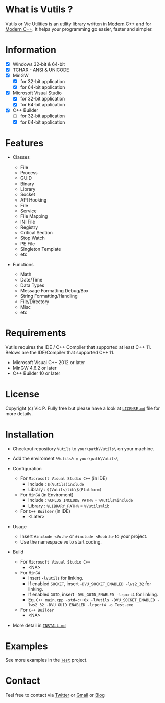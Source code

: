 # What is Vutils ?

Vutils or Vic Utilities is an utility library written in [Modern C++](http://modernescpp.com/index.php/what-is-modern-c) and for [Modern C++](http://modernescpp.com/index.php/what-is-modern-c).
It helps your programming go easier, faster and simpler.

# Information

- [x] Windows 32-bit & 64-bit
- [x] TCHAR - ANSI & UNICODE
- [x] MinGW
	- [x] for 32-bit application
	- [x] for 64-bit application
- [x] Microsoft Visual Studio
	- [x] for 32-bit application
	- [x] for 64-bit application
- [x] C++ Builder
	- [ ] for 32-bit application
	- [x] for 64-bit application

# Features

* Classes
	* File
	* Process
	* GUID
	* Binary
	* Library
	* Socket
	* API Hooking
	* File
	* Service
	* File Mapping
	* INI File
	* Registry
	* Critical Section
	* Stop Watch
	* PE File
	* Singleton Template
	* etc

* Functions
	* Math
	* Date/Time
	* Data Types
	* Message Formatting Debug/Box
	* String Formatting/Handling
	* File/Directory
	* Misc
	* etc

# Requirements

Vutils requires the IDE / C++ Compiler that supported at least C++ 11.
Belows are the IDE/Compiler that supported C++ 11.

* Microsoft Visual C++ 2012 or later
* MinGW 4.6.2 or later
* C++ Builder 10 or later

# License

Copyright (c) Vic P.
Fully free but please have a look at [`LICENSE.md`](LICENSE.md) file for more details.

# Installation

* Checkout repository `Vutils` to `your\path\Vutils\` on your machine.

* Add the enviroment `%Vutils%` = `your\path\Vutils\`

* Configuration
	* For `Microsoft Visual Studio C++` (in IDE)
		* Include : `$(Vutils)include`
		* Library : `$(Vutils)lib\$(Platform)`
	* For `MinGW` (in Enviroment)
		* Include : `%CPLUS_INCLUDE_PATH%` = `%Vutils%include`
		* Library : `%LIBRARY_PATH%` = `%Vutils%lib`
	* For `C++ Builder` (in IDE)
		* \<Later\>

* Usage
	* Insert `#include <Vu.h>` or `#include <Boob.h>` to your project.
	* Use the namespace `vu` to start coding.

* Build
	* For `Microsoft Visual Studio C++`
		* \<NA\>
	* For `MinGW`
		* Insert `-lVutils` for linking.
		* If enabled `SOCKET`, insert `-DVU_SOCKET_ENABLED -lws2_32` for linking.
		* If enabled `GUID`, insert `-DVU_GUID_ENABLED -lrpcrt4` for linking.
		* Eg. `G++ main.cpp -std=c++0x -lVutils -DVU_SOCKET_ENABLED -lws2_32 -DVU_GUID_ENABLED -lrpcrt4 -o Test.exe`
	* For `C++ Builder`
		* \<NA\>

* More detail in [`INSTALL.md`](INSTALL.md)

# Examples

See more examples in the [`Test`](Test/main.cpp) project.

# Contact
Feel free to contact via [Twitter](https://twitter.com/vic4key) or [Gmail](mailto:vic4key@gmail.com) or [Blog](http://viclab.biz/)